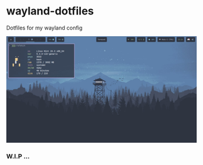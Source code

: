 # wayland-dotfiles
Dotfiles for my wayland config
<p>
  <img src="assets/sway.jpg" alt="">
</p>

### W.I.P ...

